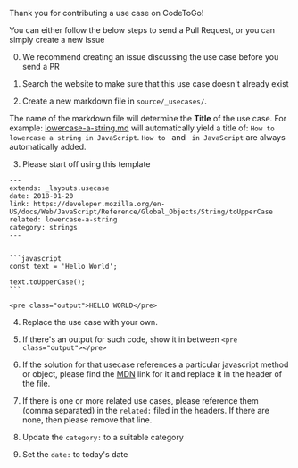 Thank you for contributing a use case on CodeToGo!

You can either follow the below steps to send a Pull Request, or you can simply create a new Issue

0. We recommend creating an issue discussing the use case before you send a PR

1. Search the website to make sure that this use case doesn't already exist

2. Create a new markdown file in `source/_usecases/`.

The name of the markdown file will determine the **Title** of the use case.
For example: [lowercase-a-string.md](https://github.com/jadjoubran/codetogo.io/blob/master/source/_usecases/lowercase-a-string.md) will automatically yield a title of:
`How to lowercase a string in JavaScript`.
`How to ` and ` in JavaScript` are always automatically added.

3. Please start off using this template

````
---
extends: _layouts.usecase
date: 2018-01-20
link: https://developer.mozilla.org/en-US/docs/Web/JavaScript/Reference/Global_Objects/String/toUpperCase
related: lowercase-a-string
category: strings
---


```javascript
const text = 'Hello World';

text.toUpperCase();
```

<pre class="output">HELLO WORLD</pre>
````


4. Replace the use case with your own.

5. If there's an output for such code, show it in between `<pre class="output"></pre>`

6. If the solution for that usecase references a particular javascript method or object, please find the [MDN](https://developer.mozilla.org/
) link for it and replace it in the header of the file.

7. If there is one or more related use cases, please reference them (comma separated) in the `related:` filed in the headers. If there are none, then please remove that line.

8. Update the `category:` to a suitable category

9. Set the `date:` to today's date
